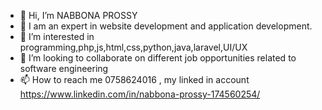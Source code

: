 - 👋 Hi, I’m NABBONA PROSSY
- 🌱 I am an expert in website development and application development.
- 👀 I’m interested in programming,php,js,html,css,python,java,laravel,UI/UX 
- 💞️ I’m looking to collaborate on different job opportunities related to software engineering
- 📫 How to reach me 0758624016    , my linked in account https://www.linkedin.com/in/nabbona-prossy-174560254/
  

<!---
PROSSYNABBONA/PROSSYNABBONA is a ✨ special ✨ repository because its `README.md` (this file) appears on your GitHub profile.
You can click the Preview link to take a look at your changes.
--->

